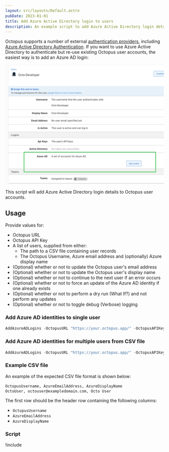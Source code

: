 ```yaml
---
layout: src/layouts/Default.astro
pubDate: 2023-01-01
title: Add Azure Active Directory login to users
description: An example script to add Azure Active Directory login details to Octopus user accounts.
---
```


Octopus supports a number of external [authentication providers](/docs/security/authentication/index.md), including [Azure Active Directory Authentication](/docs/security/authentication/azure-ad-authentication.md). If you want to use Azure Active Directory to authenticate but re-use existing Octopus user accounts, the easiest way is to add an Azure AD login:

![Add an Azure AD login to an Octopus user](images/add-azure-ad-login.png "width=500")

This script will add Azure Active Directory login details to Octopus user accounts.

## Usage

Provide values for:

- Octopus URL
- Octopus API Key
- A list of users, supplied from either:
    - The path to a CSV file containing user records
    - The Octopus Username, Azure email address and (optionally) Azure display name
- (Optional) whether or not to update the Octopus user's email address
- (Optional) whether or not to update the Octopus user's display name
- (Optional) whether or not to continue to the next user if an error occurs
- (Optional) whether or not to force an update of the Azure AD identity if one already exists
- (Optional) whether or not to perform a dry run (What If?) and not perform any updates
- (Optional) whether or not to toggle debug (Verbose) logging

### Add Azure AD identities to single user

```powershell PowerShell (REST API)
AddAzureADLogins -OctopusURL "https://your.octopus.app/" -OctopusAPIKey "API-KEY" -OctopusUsername "OctoUser" -AzureEmailAddress "octouser@exampledomain.com" -AzureDisplayName "Octo User" -ContinueOnError $False -Force $False -WhatIf $False -DebugLogging $False
```

### Add Azure AD identities for multiple users from CSV file

```powershell PowerShell (REST API)
AddAzureADLogins -OctopusURL "https://your.octopus.app/" -OctopusAPIKey "API-KEY" -Path "/path/to/user_azure_ad_logins.csv" -ContinueOnError $False -Force $False -WhatIf $False -DebugLogging $False
```

### Example CSV file

An example of the expected CSV file format is shown below:

```
OctopusUsername, AzureEmailAddress, AzureDisplayName
OctoUser, octouser@exampledomain.com, Octo User 
```
The first row should be the header row containing the following columns:
 - `OctopusUsername`
 - `AzureEmailAddress`
 - `AzureDisplayName`

### Script

!include <add-azuread-identity-to-users-scripts>
